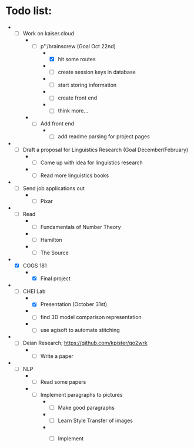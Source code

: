 # Todo list:

* - [ ] Work on kaiser.cloud
    * - [ ] p''/brainscrew (Goal Oct 22nd)
        * - [x] hit some routes
        * - [ ] create session keys in database
        * - [ ] start storing information
        * - [ ] create front end
        * - [ ] think more... 
    * - [ ] Add front end
        * - [ ] add readme parsing for project pages
* - [ ] Draft a proposal for Linguistics Research (Goal December/February)
    * - [ ] Come up with idea for linguistics research
    * - [ ] Read more linguistics books
* - [ ] Send job applications out
    * - [ ] Pixar
* - [ ] Read
    * - [ ] Fundamentals of Number Theory
    * - [ ] Hamilton
    * - [ ] The Source
* - [x] COGS 181
    * - [x] Final project
* - [ ] CHEI Lab
    * - [x] Presentation (October 31st)
    * - [ ] find 3D model comparison representation
    * - [ ] use agisoft to automate stitching
* - [ ] Deian Research; https://github.com/kpister/go2wrk
    * - [ ] Write a paper
* - [ ] NLP
    * - [ ] Read some papers
    * - [ ] Implement paragraphs to pictures
        * - [ ] Make good paragraphs
        * - [ ] Learn Style Transfer of images
        * - [ ] Implement
        

